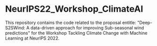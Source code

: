 # NeurIPS22_Workshop_ClimateAI
This repository contains the code related to the proposal entitle: "Deep-S2SWind: A data-driven approach for improving Sub-seasonal wind predictions" for the Workshop Tackling Climate Change with Machine Learning at NeurIPS 2022.
